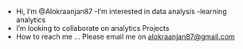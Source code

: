 - Hi, I’m @Alokraanjan87
-I’m interested in data analysis
-learning analytics
- I’m looking to collaborate on analytics Projects
- How to reach me ...
Please email me on alokraanjan87@gmail.com

<!---
Alokraanjan87/Alokraanjan87 is a ✨ special ✨ repository because its `README.md` (this file) appears on your GitHub profile.
You can click the Preview link to take a look at your changes.
--->
